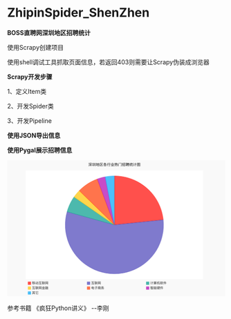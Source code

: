 # ZhipinSpider_ShenZhen

**BOSS直聘网深圳地区招聘统计**

使用Scrapy创建项目

使用shell调试工具抓取页面信息，若返回403则需要让Scrapy伪装成浏览器


**Scrapy开发步骤**

1、定义Item类

2、开发Spider类

3、开发Pipeline


**使用JSON导出信息**


**使用Pygal展示招聘信息**

![Image text](https://github.com/Monarchh/ZhipinSpider_ShenZhen/blob/master/ZhipinSpider/job_position.png)

参考书籍 《疯狂Python讲义》 --李刚
